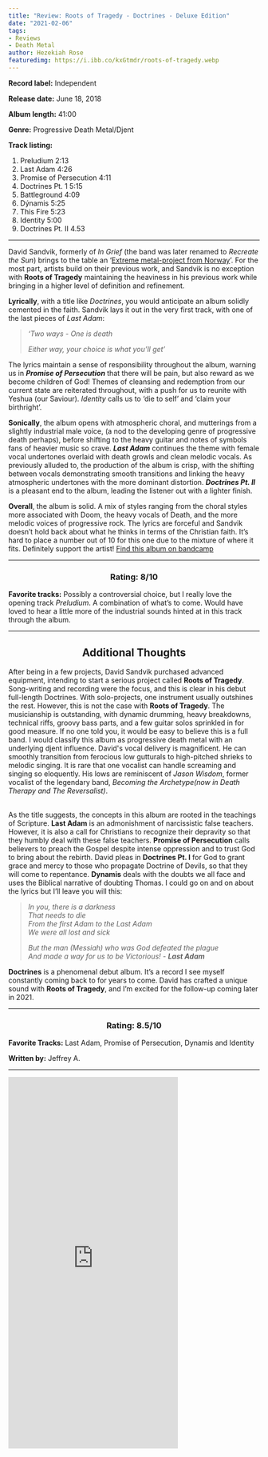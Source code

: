 ```yaml
---
title: "Review: Roots of Tragedy - Doctrines - Deluxe Edition"
date: "2021-02-06"
tags:
- Reviews
- Death Metal
author: Hezekiah Rose
featuredimg: https://i.ibb.co/kxGtmdr/roots-of-tragedy.webp
---
```


**Record label:** Independent

**Release date:** June 18, 2018

**Album length:** 41:00

**Genre:** Progressive Death Metal/Djent

**Track listing:** 

1. Preludium  2:13
2. Last Adam  4:26
3. Promise of Persecution  4:11
4. Doctrines Pt. 1  5:15
5. Battleground  4:09
6. Dýnamis  5:25
7. This Fire  5:23
8. Identity  5:00
9. Doctrines Pt. II  4.53  

<hr>

David Sandvik, formerly of *In Grief* (the band was later renamed to *Recreate the Sun*) brings to the table an ‘[Extreme metal-project from Norway](https://www.facebook.com/rootsoftragedy/)’. For the most part, artists build on their previous work, and Sandvik is no exception with **Roots of Tragedy** maintaining the heaviness in his previous work while bringing in a higher level of definition and refinement.

**Lyrically**, with a title like *Doctrines*, you would anticipate an album solidly cemented in the faith. Sandvik lays it out in the very first track, with one of the last pieces of *Last Adam*:

> *‘Two ways - One is death*
>
> *Either way, your choice is what you’ll get’*

The lyrics maintain a sense of responsibility throughout the album, warning us in ***Promise of Persecution*** that there will be pain, but also reward as we become children of God! Themes of cleansing and redemption from our current state are reiterated throughout, with a push for us to reunite with Yeshua (our Saviour). *Identity* calls us to ‘die to self’ and ‘claim your birthright’.

**Sonically**, the album opens with atmospheric choral, and mutterings from a slightly industrial male voice, (a nod to the developing genre of progressive death perhaps), before shifting to the heavy guitar and notes of symbols fans of heavier music so crave. ***Last Adam*** continues the theme with female vocal undertones overlaid with death growls and clean melodic vocals. As previously alluded to, the production of the album is crisp, with the shifting between vocals demonstrating smooth transitions and linking the heavy atmospheric undertones with the more dominant distortion. ***Doctrines Pt. II*** is a pleasant end to the album, leading the listener out with a lighter finish. 

**Overall**, the album is solid. A mix of styles ranging from the choral styles more associated with Doom, the heavy vocals of Death, and the more melodic voices of progressive rock. The lyrics are forceful and Sandvik doesn’t hold back about what he thinks in terms of the Christian faith. It’s hard to place a number out of 10 for this one due to the mixture of where it fits. Definitely support the artist! [Find this album on bandcamp](https://rootsoftragedy.bandcamp.com/album/doctrines-deluxe-edition-2)

<hr>

<h3 style="text-align: center">Rating: 8/10</h3>

**Favorite tracks:**  Possibly a controversial choice, but I really love the opening track *Preludium*. A combination of what’s to come. Would have loved to hear a little more of the industrial sounds hinted at in this track through the album. 

<hr>
<h2 style="text-align: center">Additional Thoughts</h2>

After being in a few projects, David Sandvik purchased advanced equipment, intending to start a serious project called **Roots of Tragedy**. Song-writing and recording were the focus, and this is clear in his debut full-length Doctrines. With solo-projects, one instrument usually outshines the rest. However, this is not the case with **Roots of Tragedy**. The musicianship is outstanding, with dynamic drumming, heavy breakdowns, technical riffs, groovy bass parts, and a few guitar solos sprinkled in for good measure. If no one told you, it would be easy to believe this is a full band. I would classify this album as progressive death metal with an underlying djent influence. David's vocal delivery is magnificent. He can smoothly transition from ferocious low gutturals to high-pitched shrieks to melodic singing. It is rare that one vocalist can handle screaming and singing so eloquently. His lows are reminiscent of *Jason Wisdom*, former vocalist of the legendary band, *Becoming the Archetype(now in Death Therapy and The Reversalist)*. <br><br>

As the title suggests, the concepts in this album are rooted in the teachings of Scripture. **Last Adam** is an admonishment of narcissistic false teachers. However, it is also a call for Christians to recognize their depravity so that they humbly deal with these false teachers. **Promise of Persecution** calls believers to preach the Gospel despite intense oppression and to trust God to bring about the rebirth. David pleas in **Doctrines Pt. I** for God to grant grace and mercy to those who propagate Doctrine of Devils, so that they will come to repentance. **Dynamis** deals with the doubts we all face and uses the Biblical narrative of doubting Thomas. I could go on and on about the lyrics but I’ll leave you will this:

> *In you, there is a darkness* <br>
> *That needs to die* <br>
> *From the first Adam to the Last Adam*  <br>
> *We were all lost and sick*  <br>
>
> *But the man (Messiah) who was God defeated the plague* <br>
> *And made a way for us to be Victorious! - **Last Adam***

**Doctrines** is a phenomenal debut album. It’s a record I see myself constantly coming back to for years to come. David has crafted a unique sound with **Roots of Tragedy**, and I’m excited for the follow-up coming later in 2021.

<hr>

<h3 style="text-align: center">Rating: 8.5/10</h3>

**Favorite Tracks:** Last Adam, Promise of Persecution, Dynamis and Identity 

**Written by:** Jeffrey A.


<hr>

<iframe style="border: 0; width: 340px; height: 743px;" src="https://bandcamp.com/EmbeddedPlayer/album=2758328307/size=large/bgcol=ffffff/linkcol=0687f5/transparent=true/" seamless><a href="https://rootsoftragedy.bandcamp.com/album/doctrines-deluxe-edition-2">Doctrines - Deluxe Edition by Roots of Tragedy</a></iframe>